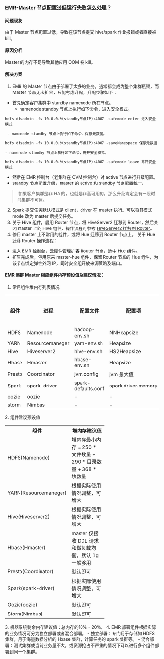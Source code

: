 ### EMR-Master 节点配置过低运行失败怎么处理？
#### 问题现象
由于 Master 节点配置过低，导致在该节点提交 hive/spark 作业报错或者直接被 kill。
#### 原因分析
Master 的内存不足导致其他应用 OOM 被 kill。
#### 解决方案
1. EMR 的 Master 节点由于部署了太多的业务，通常都会成为整个集群瓶颈，而 Master 节点无法扩容，只能考虑升配，升配步骤如下：
 - 首先确定客户集群中 standby namenode 所在节点。
    - namenode standby 节点上执行如下命令，进入安全模式。
```
hdfs dfsadmin -fs 10.0.0.9(standby节点IP):4007 -safemode enter 进入安全模式
```
     - namenode standby 节点上执行如下命令，保存元数据。
```
hdfs dfsadmin -fs 10.0.0.9(standby节点IP):4007 -saveNamespace 保存元数据
```
    - namenode standby 节点上执行如下命令，离开安全模式。
```
hdfs dfsadmin -fs 10.0.0.9(standby节点IP):4007 -safemode leave 离开安全模式
```
 - 然后在 EMR 控制台（老集群在 CVM 控制台）对 active 节点进行升级配置。
 - standby 节点配置升级，master 的 active 和 standby 节点配置统一。
>!如果客户集群是非 HA 的，也就是非高可用的，那么升级肯定会有一段时间集群不可用。
2. Spark 提交任务默认模式是 client，driver 在 master 执行。可以将其模式 mode 改为 master 后提交任务。
3. 关于 Hive 组件，启用 Router 节点，将 HiveServer2 迁移到 Router，然后关闭 master 上的 Hive 组件，操作流程可参考 [HiveServer2 迁移到 Router](https://cloud.tencent.com/document/product/589/41198)。
4. 停用 master 上不常用的组件，或将 Hue 迁移到 Router 节点上。
关于 Hue 迁移 Router 操作流程：
 - 进入 EMR 控制台，云硬件管理扩容 Router 节点，选中 Hue 组件。
 - 扩容完成后，停用原来 master-hue 组件，保留 Router 节点的 Hue 组件，为该节点绑定弹性外网 IP，同时安全组开放来源策略及端口。

#### EMR 集群 Master 相应组件内存预设值及建议情况：
1. 常用组件堆内存列表情况
<table>
   <tr>
      <th style="width: 80px;">组件</th>
      <th style="width: 100px;">进程</th>
      <th style="width: 80px;">配置文件</th>
      <th style="width: 110px;">配置项</th>
			<th style="width: 110px;">默认堆内存 mb</th>
   </tr>
   <tr>
      <td>HDFS</td>
      <td>Namenode</td>
      <td>hadoop-env.sh</td>
      <td>NNHeapsize</td>
      <td>4096</td>
   </tr>
   <tr>
      <td>YARN</td>
      <td>Resourcemaneger</td>
      <td>yarn-env.sh</td>
      <td>Heapsize</td>
      <td>2000</td>
   </tr>
   <tr>
      <td>Hive</td>
      <td>Hiveserver2</td>
      <td>hive-env.sh</td>
			<td>HS2Heapsize</td>
      <td>4096</td>
   </tr>
   <tr>
      <td>Hbase</td>
      <td>Hmaster</td>
      <td>hbase-env.sh</td>
      <td>Heapsize</td>
      <td>1024</td>
   </tr>
   <tr>
      <td>Presto</td>
      <td>Coordinator</td>
      <td>jvm.config</td>
      <td>jvm 最大值</td>
      <td>3gb</td>
	 </tr>
	  <tr>
      <td>Spark</td>
      <td>spark-driver</td>
      <td>spark-defaults.conf</td>
      <td>spark.driver.memory</td>
      <td>1024</td>
	 </tr>
	 <tr>
      <td>oozie</td>
      <td>oozie</td>
      <td>-</td>
      <td>-</td>
      <td>1024</td>
	 </tr>
	  <tr>
      <td>storm</td>
      <td>Nimbus</td>
      <td>-</td>
      <td>-</td>
      <td>1024</td>
	 </tr>
</table>
2. 组件建议预设值
<table>
   <tr>
      <th style="width: 80px;">组件</th>
      <th style="width: 100px;">堆内存建议值</th>
   </tr>
   <tr>
      <td>HDFS(Namenode)</td>
      <td>堆内存最小内存 = 250 * 文件数量 + 290 * 目录数量 + 368 * 块数量</td>
   </tr>
   <tr>
      <td>YARN(Resourcemaneger) </td>
      <td>根据实际使用情况调整，可增大</td>
   </tr>
   <tr>
      <td>Hive(Hiveserver2)</td>
      <td>根据实际使用情况调整，可增大 </td>
   </tr>
   <tr>
      <td>Hbase(Hmaster)</td>
      <td>master 仅接收 DDL 请求和做负载均衡，默认 1g 一般够用 </td>
   </tr>
   <tr>
      <td>Presto(Coordinator)</td>
      <td>默认即可</td>
	 </tr>
	  <tr>
      <td>Spark(spark-driver)</td>
      <td>根据实际使用情况调整，可增大</td>
	 </tr>
	 <tr>
      <td>Oozie(oozie)</td>
      <td>默认即可</td>
	 </tr>
	  <tr>
      <td>Storm(Nimbus)</td>
      <td>默认即可</td>
	 </tr>
</table>
3. 机器系统剩余内存建议值：总内存的10% - 20%。
4. EMR 部署组件根据实际的业务情况可分为独立部署或者混合部署。
 - 独立部署：专门用于存储如 HDFS 集群，用于海量数据分析的 Hbase 集群，计算任务的 spark 集群等。
 - 混合部署：测试集群或当前业务量不大，或资源抢占不严重的情况下可以进行多个组件部署到同一个集群。
